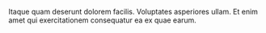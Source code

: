 Itaque quam deserunt dolorem facilis. Voluptates asperiores ullam. Et enim amet qui exercitationem consequatur ea ex quae earum.